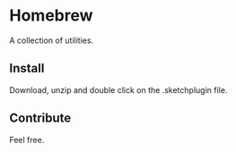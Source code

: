 # Homebrew

A collection of utilities.

## Install

Download, unzip and double click on the .sketchplugin file.

## Contribute

Feel free.